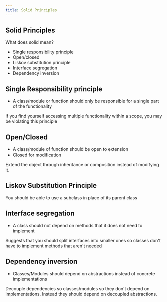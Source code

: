 ```yaml
---
title: Solid Principles
---
```


## Solid Principles

What does solid mean?

- Single responsibility principle
- Open/closed
- Liskov substitution principle
- Interface segregation
- Dependency inversion

## Single Responsibility principle
- A class/module or function should only be responsible for a single part of the functionality

If you find yourself accessing multiple functionality within a scope,
you may be violating this principle

## Open/Closed
- A class/module of function should be open to extension
- Closed for modification

Extend the object through inheritance or composition instead of modifying it.

## Liskov Substitution Principle
You should be able to use a subclass in place of its parent class

## Interface segregation
- A class should not depend on methods that it does not need to implement

Suggests that you should split interfaces into smaller ones so classes don't have to implement methods that aren't needed

## Dependency inversion
- Classes/Modules should depend on abstractions instead of concrete implementations

Decouple dependencies so classes/modules so they don't depend on implementations. Instead they should depend on decoupled abstractions.
